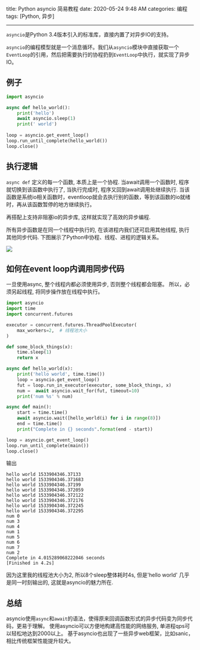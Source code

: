 title: Python asyncio 简易教程
date: 2020-05-24 9:48 AM
categories: 编程
tags: [Python, 异步]

--------

`asyncio`是Python 3.4版本引入的标准库，直接内置了对异步IO的支持。

`asyncio`的编程模型就是一个消息循环。我们从`asyncio`模块中直接获取一个`EventLoop`的引用，然后把需要执行的协程扔到`EventLoop`中执行，就实现了异步IO。

<!--more-->

## 例子
```python
import asyncio

async def hello_world():
    print('hello')
    await asyncio.sleep(1)
    print(' world')
    
loop = asyncio.get_event_loop()
loop.run_until_complete(hello_world())
loop.close()
```

## 执行逻辑
`async def` 定义的每一个函数, 本质上是一个协程.
当await调用一个函数时, 程序就切换到该函数中执行了, 当执行完成时, 程序又回到await调用处继续执行. 
当该函数是系统io相关函数时，eventloop就会去执行别的函数，等到该函数的io就绪时，再从该函数暂停的地方继续执行。

再搭配上支持非阻塞io的异步库, 这样就实现了高效的异步编程.

所有异步函数是在同一个线程中执行的, 在该进程内我们还可启用其他线程, 执行其他同步代码. 下图展示了Python中协程、线程、进程的逻辑关系。

![](http://image.runjf.com/mweb/2020-05-24-15903277834535.jpg)

 
## 如何在event loop内调用同步代码

一旦使用async, 整个线程内都必须使用异步, 否则整个线程都会阻塞。
所以，必须另起线程, 将同步操作放在线程中执行。

```python
import asyncio
import time
import concurrent.futures

executor = concurrent.futures.ThreadPoolExecutor(
    max_workers=2,  # 线程池大小
)

def some_block_things(x):
    time.sleep(1)
    return x

async def hello_world(x):
    print('hello world', time.time())
    loop = asyncio.get_event_loop()
    fut = loop.run_in_executor(executor, some_block_things, x)
    num =  await asyncio.wait_for(fut, timeout=10)
    print('num %s' % num)

async def main():
    start = time.time()
    await asyncio.wait([hello_world(i) for i in range(8)])
    end = time.time()
    print("Complete in {} seconds".format(end - start))

loop = asyncio.get_event_loop()
loop.run_until_complete(main())
loop.close()
```

输出 
```
hello world 1533904346.37133
hello world 1533904346.371683
hello world 1533904346.37199
hello world 1533904346.372059
hello world 1533904346.372122
hello world 1533904346.372176
hello world 1533904346.372245
hello world 1533904346.372295
num 0
num 3
num 4
num 1
num 5
num 6
num 7
num 2
Complete in 4.015289068222046 seconds
[Finished in 4.2s]
```

因为这里我的线程池大小为2, 所以8个sleep整体耗时4s, 但是'hello world' 几乎是同一时刻输出的, 这就是asyncio的魅力所在.

## 总结
asyncio使用`async`和`await`的语法，使得原来回调函数形式的异步代码变为同步代码，更易于理解。
使用asyncio可以方便地构建高性能的网络服务, 单进程qps可以轻松地达到2000以上。
基于asyncio也出现了一些异步web框架，比如sanic，相比传统框架性能提升较大。

